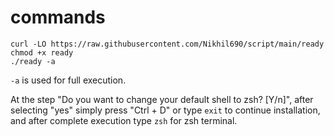 # commands
```
curl -LO https://raw.githubusercontent.com/Nikhil690/script/main/ready
chmod +x ready
./ready -a
```
```-a``` is used for full execution.<br> 


At the step "Do you want to change your default shell to zsh? [Y/n]", after selecting "yes" simply press "Ctrl + D" or type ```exit``` to continue installation, and after complete execution type ```zsh``` for zsh terminal.
